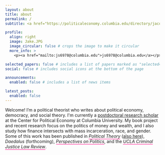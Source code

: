```yaml
---
layout: about
title: about
permalink: /
subtitle: <a href="https://politicaleconomy.columbia.edu/directory/jacob-swanson">Center for Political Economy, Columbia University</a>

profile:
  align: right
  image: Jake.JPG
  image_circular: false # crops the image to make it circular
  more_info: >
    <p><a href="mailto:js6978@columbia.edu">js6978@columbia.edu</a></p>

selected_papers: false # includes a list of papers marked as "selected={true}"
social: false # includes social icons at the bottom of the page

announcements:
  enabled: false # includes a list of news items

latest_posts:
  enabled: false
---
```

<style>
.pink-link { text-decoration: none; border-bottom: 2px solid #ff69b4; }
.pink-link:hover { text-decoration: none; }
</style>

<p>
Welcome! I’m a political theorist who writes about political economy, democracy, and social theory. I'm currently a
<a href="https://politicaleconomy.columbia.edu/directory/jacob-swanson" target="_blank" rel="noopener">postdoctoral research scholar</a>
at the Center for Political Economy at Columbia University. My book project and recent research focus on the politics of money and wealth, and I also study how finance intersects with mass incarceration, race, and gender. Some of this work has been published in
<a href="https://doi.org/10.1177/00905917231204891" class="pink-link" target="_blank" rel="noopener"><em>Political Theory</em></a>
(<a href="https://doi.org/10.1177/0090591720980472" target="_blank" rel="noopener">also here</a>),
<em>Daedalus</em> (forthcoming),
<a href="https://doi.org/10.1017/S1537592721002218" class="pink-link" target="_blank" rel="noopener"><em>Perspectives on Politics</em></a>,
and the
<a href="https://escholarship.org/uc/item/7cg3q309" class="pink-link" target="_blank" rel="noopener"><em>UCLA Criminal Justice Law Review</em></a>.
</p>
